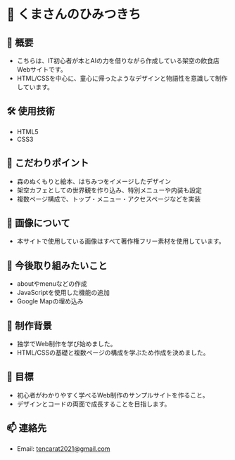 # 🧸 くまさんのひみつきち

## 🌳 概要
- こちらは、IT初心者が本とAIの力を借りながら作成している架空の飲食店Webサイトです。  
- HTML/CSSを中心に、童心に帰ったようなデザインと物語性を意識して制作しています。  

## 🛠 使用技術
- HTML5
- CSS3

## 🎨 こだわりポイント
- 森のぬくもりと絵本、はちみつをイメージしたデザイン  
- 架空カフェとしての世界観を作り込み、特別メニューや内装も設定  
- 複数ページ構成で、トップ・メニュー・アクセスページなどを実装  

## 📸 画像について
- 本サイトで使用している画像はすべて著作権フリー素材を使用しています。

## 🚀 今後取り組みたいこと
- aboutやmenuなどの作成
- JavaScriptを使用した機能の追加
- Google Mapの埋め込み

## 👤 制作背景
- 独学でWeb制作を学び始めました。  
- HTML/CSSの基礎と複数ページの構成を学ぶため作成を決めました。  

## 🎯 目標
- 初心者がわかりやすく学べるWeb制作のサンプルサイトを作ること。
- デザインとコードの両面で成長することを目指します。

## 📫 連絡先
- Email: tencarat2021@gmail.com